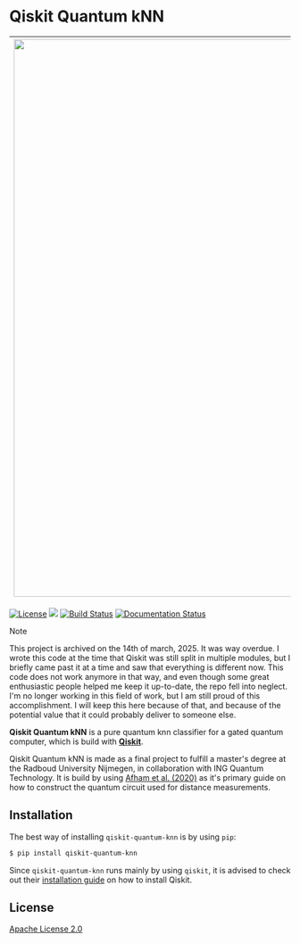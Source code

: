 # Qiskit Quantum kNN


| <img src="http://logok.org/wp-content/uploads/2014/11/ING_logo.png" width="1000">  | <img src="https://www.ru.nl/views/ru-baseline/images/logos/ru_nl.svg" width="1000"> |
:---:|:---:


[![License](https://img.shields.io/github/license/GroenteLepel/qiskit-quantum-knn)](https://opensource.org/licenses/Apache-2.0)
[![](https://img.shields.io/github/v/release/GroenteLepel/qiskit-quantum-knn)](https://github.com/GroenteLepel/qiskit-quantum-knn/releases/)
[![Build Status](https://img.shields.io/endpoint.svg?url=https%3A%2F%2Factions-badge.atrox.dev%2FGroenteLepel%2Fqiskit-quantum-knn%2Fbadge%3Fref%3Dmaster&style=flat)](https://actions-badge.atrox.dev/GroenteLepel/qiskit-quantum-knn/goto?ref=master)
[![Documentation Status](https://readthedocs.org/projects/qiskit-quantum-knn/badge/?version=latest)](https://qiskit-quantum-knn.readthedocs.io/en/latest/?badge=latest)

> [!NOTE]
> This project is archived on the 14th of march, 2025. It was way overdue.
> I wrote this code at the time that Qiskit was still split in multiple
> modules, but I briefly came past it at a time and saw that everything
> is different now. This code does not work anymore in that way, and even
> though some great enthusiastic people helped me keep it up-to-date, the
> repo fell into neglect. I'm no longer working in this field of work,
> but I am still proud of this accomplishment. I will keep this here
> because of that, and because of the potential value that it could
> probably deliver to someone else.

**Qiskit Quantum kNN** is a pure quantum knn classifier for a gated quantum
computer, which is build with [**Qiskit**][qiskit-github].

Qiskit Quantum kNN is made as a final project to fulfill a master's degree
at the Radboud University Nijmegen, in collaboration with ING Quantum 
Technology. It is build by using [Afham et al. (2020)][afham2020] as it's
primary guide on how to construct the quantum circuit used for distance
measurements.

## Installation
The best way of installing `qiskit-quantum-knn` is by using `pip`:

```bash
$ pip install qiskit-quantum-knn
```

Since `qiskit-quantum-knn` runs mainly by using `qiskit`, it is advised to check
out their [installation guide][3] on how to install Qiskit.

## License
[Apache License 2.0](LICENSE.txt)

[ing-home]: https://www.ing.nl/particulier/english/index.html "ING business home"
[ru-home]: https://www.ru.nl/ "RU homepage"
[qiskit-github]: https://github.com/Qiskit/qiskit
[afham2020]: https://arxiv.org/abs/2003.09187 "Quantum k-nearest neighbor machine learning algorithm"
[3]: https://qiskit.org/documentation/install.html
